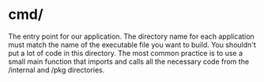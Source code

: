 # cmd/
The entry point for our application. The directory name for each application must match the name of the executable file you want to build. You shouldn't put a lot of code in this directory. The most common practice is to use a small main function that imports and calls all the necessary code from the /internal and /pkg directories.